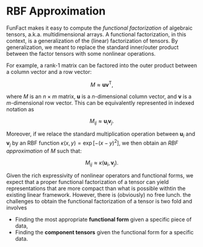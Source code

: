 # RBF Approximation

FunFact makes it easy to compute the *functional factorization* of algebraic tensors, a.k.a. multidimensional arrays. A functional factorization, in this context, is a generalization of the (linear) factorization of tensors. By generalization, we meant to replace the standard inner/outer product between the factor tensors with some nonlinear operations.

For example, a rank-1 matrix can be factored into the outer product between a column vector and a row vector:

$$
M \approx \mathbf{u} \mathbf{v}^\mathsf{T},
$$

where $M$ is an $n \times m$ matrix, $\mathbf{u}$ is a $n$-dimensional column vector, and $\mathbf{v}$ is a $m$-dimensional row vector. This can be equivalently represented in indexed notation as

$$
M_{ij} \approx \mathbf{u}_i \mathbf{v}_j.
$$

Moreover, if we relace the standard multiplication operation between $\mathbf{u}_i$ and $\mathbf{v}_j$ by an RBF function $\kappa(x, y) = \exp\left[-(x - y)^2\right]$, we then obtain an *RBF approximation* of $M$ such that:

$$
M_{ij} \approx \kappa(\mathbf{u}_i, \mathbf{v}_j).
$$

Given the rich expressivity of nonlinear operators and functional forms, we expect that a proper functional factorization of a tensor can yield representations that are more compact than what is possible withtin the existing linear framework. However, there is (obviously) no free lunch. the challenges to obtain the functional factorization of a tensor is two fold and involves
- Finding the most appropriate **functional form** given a specific piece of data,
- Finding the **component tensors** given the functional form for a specific data.

